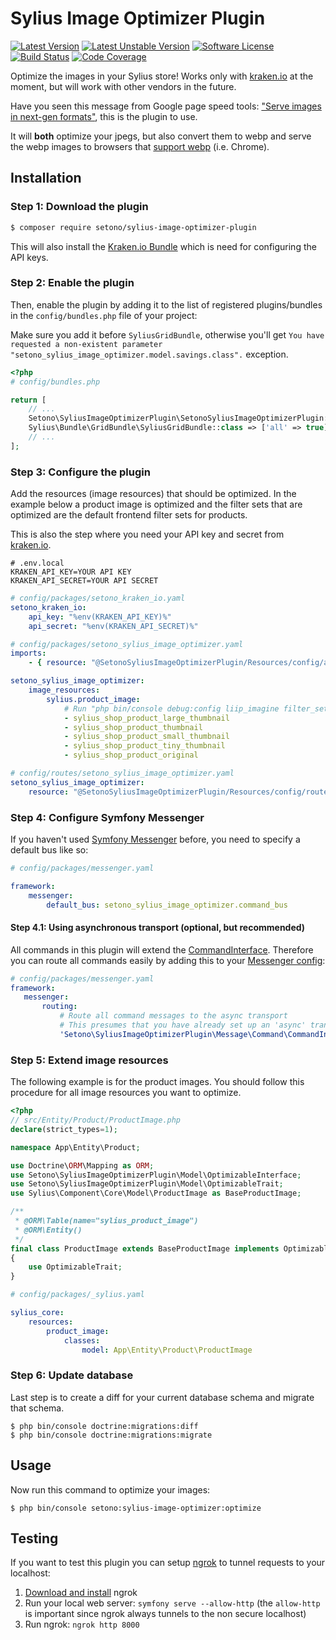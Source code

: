 # Sylius Image Optimizer Plugin

[![Latest Version][ico-version]][link-packagist]
[![Latest Unstable Version][ico-unstable-version]][link-packagist]
[![Software License][ico-license]](LICENSE)
[![Build Status][ico-github-actions]][link-github-actions]
[![Code Coverage][ico-code-coverage]][link-code-coverage]

Optimize the images in your Sylius store! Works only with [kraken.io](https://kraken.io) at the moment, but will work with other vendors in the future.

Have you seen this message from Google page speed tools: ["Serve images in next-gen formats"](https://web.dev/uses-webp-images/), this is the plugin to use.

It will **both** optimize your jpegs, but also convert them to webp and serve the webp images to browsers that [support webp](https://developers.google.com/speed/webp/faq#which_web_browsers_natively_support_webp) (i.e. Chrome).

## Installation

### Step 1: Download the plugin

```bash
$ composer require setono/sylius-image-optimizer-plugin
```

This will also install the [Kraken.io Bundle](https://github.com/Setono/KrakenIoBundle) which is need for configuring
the API keys.

### Step 2: Enable the plugin

Then, enable the plugin by adding it to the list of registered plugins/bundles
in the `config/bundles.php` file of your project:

Make sure you add it before `SyliusGridBundle`, otherwise you'll get
`You have requested a non-existent parameter "setono_sylius_image_optimizer.model.savings.class".` exception.

```php
<?php
# config/bundles.php

return [
    // ...
    Setono\SyliusImageOptimizerPlugin\SetonoSyliusImageOptimizerPlugin::class => ['all' => true],
    Sylius\Bundle\GridBundle\SyliusGridBundle::class => ['all' => true],
    // ...
];

```

### Step 3: Configure the plugin

Add the resources (image resources) that should be optimized. In the example below a product image is optimized and the
filter sets that are optimized are the default frontend filter sets for products.

This is also the step where you need your API key and secret from [kraken.io](https://kraken.io).

```text
# .env.local
KRAKEN_API_KEY=YOUR API KEY
KRAKEN_API_SECRET=YOUR API SECRET
```

```yaml
# config/packages/setono_kraken_io.yaml
setono_kraken_io:
    api_key: "%env(KRAKEN_API_KEY)%"
    api_secret: "%env(KRAKEN_API_SECRET)%"
```

```yaml
# config/packages/setono_sylius_image_optimizer.yaml
imports:
    - { resource: "@SetonoSyliusImageOptimizerPlugin/Resources/config/app/config.yaml" }

setono_sylius_image_optimizer:
    image_resources:
        sylius.product_image:
            # Run "php bin/console debug:config liip_imagine filter_sets" to find the filter sets configured in your app
            - sylius_shop_product_large_thumbnail
            - sylius_shop_product_thumbnail
            - sylius_shop_product_small_thumbnail
            - sylius_shop_product_tiny_thumbnail
            - sylius_shop_product_original
```

```yaml
# config/routes/setono_sylius_image_optimizer.yaml
setono_sylius_image_optimizer:
    resource: "@SetonoSyliusImageOptimizerPlugin/Resources/config/routes.yaml"
```

### Step 4: Configure Symfony Messenger

If you haven't used [Symfony Messenger](https://symfony.com/doc/current/messenger.html) before, you need to specify a default bus like so:

```yaml
# config/packages/messenger.yaml

framework:
    messenger:
        default_bus: setono_sylius_image_optimizer.command_bus
```

#### Step 4.1: Using asynchronous transport (optional, but recommended)
               
All commands in this plugin will extend the [CommandInterface](src/Message/Command/CommandInterface.php).
Therefore you can route all commands easily by adding this to your [Messenger config](https://symfony.com/doc/current/messenger.html#routing-messages-to-a-transport):

```yaml
# config/packages/messenger.yaml
framework:
   messenger:
       routing:
           # Route all command messages to the async transport
           # This presumes that you have already set up an 'async' transport
           'Setono\SyliusImageOptimizerPlugin\Message\Command\CommandInterface': async
```

### Step 5: Extend image resources

The following example is for the product images. You should follow this procedure for all image resources you want to optimize.

```php
<?php
// src/Entity/Product/ProductImage.php
declare(strict_types=1);

namespace App\Entity\Product;

use Doctrine\ORM\Mapping as ORM;
use Setono\SyliusImageOptimizerPlugin\Model\OptimizableInterface;
use Setono\SyliusImageOptimizerPlugin\Model\OptimizableTrait;
use Sylius\Component\Core\Model\ProductImage as BaseProductImage;

/**
 * @ORM\Table(name="sylius_product_image")
 * @ORM\Entity()
 */
final class ProductImage extends BaseProductImage implements OptimizableInterface
{
    use OptimizableTrait;
}
```

```yaml
# config/packages/_sylius.yaml

sylius_core:
    resources:
        product_image:
            classes:
                model: App\Entity\Product\ProductImage
```

### Step 6: Update database

Last step is to create a diff for your current database schema and migrate that schema.

```
$ php bin/console doctrine:migrations:diff
$ php bin/console doctrine:migrations:migrate
```

## Usage

Now run this command to optimize your images:

```
$ php bin/console setono:sylius-image-optimizer:optimize
```

## Testing

If you want to test this plugin you can setup [ngrok](https://ngrok.com) to tunnel requests to your localhost:

1. [Download and install](https://ngrok.com/download) ngrok
2. Run your local web server: `symfony serve --allow-http` (the `allow-http` is important since ngrok always tunnels to the non secure localhost)
3. Run ngrok: `ngrok http 8000`

[ico-version]: https://poser.pugx.org/setono/sylius-image-optimizer-plugin/v/stable
[ico-unstable-version]: https://poser.pugx.org/setono/sylius-image-optimizer-plugin/v/unstable
[ico-license]: https://poser.pugx.org/setono/sylius-image-optimizer-plugin/license
[ico-github-actions]: https://github.com/Setono/SyliusImageOptimizerPlugin/workflows/build/badge.svg
[ico-code-coverage]: https://codecov.io/gh/Setono/SyliusImageOptimizerPlugin/branch/master/graph/badge.svg

[link-packagist]: https://packagist.org/packages/setono/sylius-image-optimizer-plugin
[link-github-actions]: https://github.com/Setono/SyliusImageOptimizerPlugin/actions
[link-code-coverage]: https://codecov.io/gh/Setono/SyliusImageOptimizerPlugin

